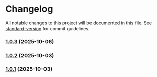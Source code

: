 # Changelog

All notable changes to this project will be documented in this file. See [standard-version](https://github.com/conventional-changelog/standard-version) for commit guidelines.

### [1.0.3](https://github.com/s1dm4n/s1dm4n.github.io/compare/v1.0.2...v1.0.3) (2025-10-06)

### [1.0.2](https://github.com/s1dm4n/s1dm4n.github.io/compare/v1.0.1...v1.0.2) (2025-10-03)

### [1.0.1](https://github.com/s1dm4n/s1dm4n.github.io/compare/v1.0.0...v1.0.1) (2025-10-03)
